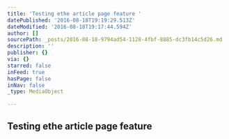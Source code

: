 ```yaml
---
title: 'Testing ethe article page feature '
datePublished: '2016-08-18T19:19:29.513Z'
dateModified: '2016-08-18T19:17:44.594Z'
author: []
sourcePath: _posts/2016-08-18-9794ad54-1128-4fbf-8885-dc3fb14c5d26.md
description: ''
publisher: {}
via: {}
starred: false
inFeed: true
hasPage: false
inNav: false
_type: MediaObject

---
```

## Testing ethe article page feature
